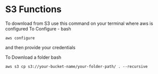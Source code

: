 # S3 Functions

To download from S3 
use this command on your terminal where aws is configured 
To Configure - 
bash 
```
aws configure
```
and then provide your credentials 

To Download a folder 
bash
```
aws s3 cp s3://your-bucket-name/your-folder-path/ . --recursive
```
